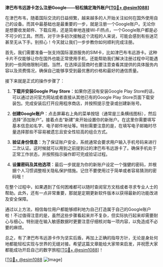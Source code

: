 **津巴布韦远游卡怎么注册Google——轻松搞定海外账户[[TG💪+ @esim1088](https://t.me/s/esim1088)]**

在津巴布韦，随着国际交流的日益频繁，越来越多的人开始关注如何在国外使用自己的设备。而其中最基础也是最重要的一步，就是注册一个Google账户。无论你是想要收发邮件、下载应用，还是简单地连接Wi-Fi热点，一个Google账户都是必不可少的工具。然而，对于许多初次接触这个流程的人来说，可能会感到有些迷茫甚至无从下手。别担心！今天就让我们一步步教你如何顺利完成注册。

首先，我们需要准备一张支持国际漫游服务的SIM卡，比如津巴布韦远游卡。这种卡片不仅能够让你在国外也能正常使用手机，还能帮助我们解决注册过程中可能遇到的一些网络限制问题。当然，在选择运营商时也要注意查看其提供的具体服务内容以及资费情况，确保自己能够享受到最优惠的价格和最好的通信质量。

接下来就是正式的操作步骤了：

1. **下载并安装Google Play Store**：如果你还没有安装Google Play Store的话，可以通过访问官方网站或者直接从其他已有的Google Play Store页面下载安装包。完成安装后打开应用程序商店，并按照提示登录或创建新账号。

2. **创建Google账户**：点击屏幕右上角的菜单按钮（通常是三条横线图标），然后选择“添加账户”。接着点击“新建”来开始设置你的新账户。在这里你需要填写基本信息如名字、电子邮件地址等。特别需要注意的是，在填写电子邮箱时尽量选择那些不容易被遗忘且安全性较高的组合方式。

3. **验证身份信息**：为了保证账户安全，系统通常会要求用户输入手机号码来进行二次认证。这时候就可以用到之前提到过的津巴布韦远游卡了。确保手机处于正常工作状态，并按照指示操作即可完成验证过程。

4. **设置密码及其他选项**：最后一步就是为你的新账户设定一个强健的密码，并根据个人习惯调整相关隐私保护措施。记住不要使用过于简单或者容易猜测的密码哦！

在整个过程中，如果遇到了任何困难都可以随时查阅官方文档或者寻求专业人士的帮助。此外，还有一点非常重要，那就是定期更新软件版本以获得最新的功能改进及安全保障。

通过以上方法，相信每位用户都能够顺利地为自己打造属于自己的Google账户啦！不过值得注意的是，虽然这些步骤看起来并不复杂，但实际执行起来却需要耐心与细心。特别是在输入敏感数据时更要注意仔细核对每一项内容，以免造成不必要的麻烦。

总之，有了津巴布韦远游卡作为坚实后盾，再加上正确的指导方针，无论是身处何地都能轻松实现与世界的无缝对接。希望这篇文章能给大家带来启发，并祝愿大家都能成功开启自己的数字旅程[[TG💪+ @esim1088](https://t.me/s/esim1088)]！

[[TG💪+ @esim1088](https://t.me/s/esim1088) ![Image](https://i.postimg.cc/4NQfJmqS/Snipaste-2025-05-13-00-14-12.png)]
